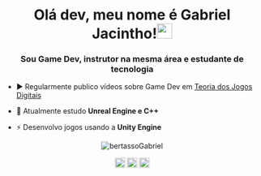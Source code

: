 <h1 align="center">Olá dev, meu nome é Gabriel Jacintho!<img src="https://raw.githubusercontent.com/kaueMarques/kaueMarques/master/hi.gif" width="30px"></h1>
<h3 align="center">Sou Game Dev, instrutor na mesma área e estudante de tecnologia</h3>

- ▶️ Regularmente publico vídeos sobre Game Dev em [Teoria dos Jogos Digitais](https://www.youtube.com/TeoriadosJogosDigitais)

- 📕 Atualmente estudo **Unreal Engine e C++**

- ⚡ Desenvolvo jogos usando a **Unity Engine**

<p align="center">
<img src="https://github-readme-stats.vercel.app/api?username=bertassoGabriel&show_icons=true" alt="bertassoGabriel"/>
</p>

<p align="center">
<a href="https://www.youtube.com/c/TeoriadosJogosDigitais/" target="blank"><img align="center" src="https://cdn.jsdelivr.net/npm/simple-icons@3.0.1/icons/youtube.svg" alt="Teoria dos Jogos Digitais" height="20" width="20" /></a>
<a href="https://fb.com/jacinthoGabriel/" target="blank"><img align="center" src="https://cdn.jsdelivr.net/npm/simple-icons@3.0.1/icons/facebook.svg" alt="jacinthoGabriel" height="20" width="20" /></a>
<a href="https://www.instagram.com/gabriel.jacintho/" target="blank"><img align="center" src="https://cdn.jsdelivr.net/npm/simple-icons@3.0.1/icons/instagram.svg" alt="gabriel.jacintho" height="20" width="20" /></a>
</p>
